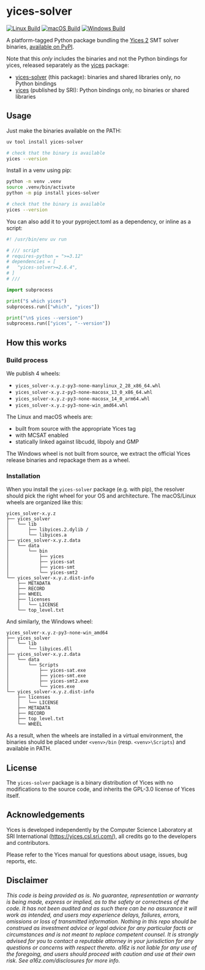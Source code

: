 # yices-solver

[![Linux Build](https://github.com/a16z/yices-solver/actions/workflows/build-linux.yml/badge.svg)](https://github.com/a16z/yices-solver/actions/workflows/build-linux.yml)
[![macOS Build](https://github.com/a16z/yices-solver/actions/workflows/build-mac.yml/badge.svg)](https://github.com/a16z/yices-solver/actions/workflows/build-mac.yml)
[![Windows Build](https://github.com/a16z/yices-solver/actions/workflows/build-windows.yml/badge.svg)](https://github.com/a16z/yices-solver/actions/workflows/build-windows.yml)

A platform-tagged Python package bundling the [Yices 2](https://github.com/SRI-CSL/yices2) SMT solver binaries, [available on PyPI](https://pypi.org/project/yices-solver/).

Note that this *only* includes the binaries and not the Python bindings for yices, released separately as the [yices](https://pypi.org/project/yices/) package:

- [yices-solver](https://pypi.org/project/yices-solver/) (this package): binaries and shared libraries only, no Python bindings
- [yices](https://pypi.org/project/yices/) (published by SRI): Python bindings only, no binaries or shared libraries

## Usage

Just make the binaries available on the PATH:

```sh
uv tool install yices-solver

# check that the binary is available
yices --version
```

Install in a venv using pip:

```sh
python -m venv .venv
source .venv/bin/activate
python -m pip install yices-solver

# check that the binary is available
yices --version
```

You can also add it to your pyproject.toml as a dependency, or inline as a script:

```py
#! /usr/bin/env uv run

# /// script
# requires-python = ">=3.12"
# dependencies = [
#   "yices-solver>=2.6.4",
# ]
# ///

import subprocess

print("$ which yices")
subprocess.run(["which", "yices"])

print("\n$ yices --version")
subprocess.run(["yices", "--version"])
```

## How this works

### Build process

We publish 4 wheels:
- `yices_solver-x.y.z-py3-none-manylinux_2_28_x86_64.whl`
- `yices_solver-x.y.z-py3-none-macosx_13_0_x86_64.whl`
- `yices_solver-x.y.z-py3-none-macosx_14_0_arm64.whl`
- `yices_solver-x.y.z-py3-none-win_amd64.whl`

The Linux and macOS wheels are:
- built from source with the appropriate Yices tag
- with MCSAT enabled
- statically linked against libcudd, libpoly and GMP

The Windows wheel is not built from source, we extract the official Yices release binaries and repackage them as a wheel.


### Installation

When you install the `yices-solver` package (e.g. with pip), the resolver should pick the right wheel for your OS and architecture. The macOS/Linux wheels are organized like this:

```
yices_solver-x.y.z
├── yices_solver
│   └── lib
│       ├── libyices.2.dylib /
│       └── libyices.a
├── yices_solver-x.y.z.data
│   └── data
│       └── bin
│           ├── yices
│           ├── yices-sat
│           ├── yices-smt
│           └── yices-smt2
└── yices_solver-x.y.z.dist-info
    ├── METADATA
    ├── RECORD
    ├── WHEEL
    ├── licenses
    │   └── LICENSE
    └── top_level.txt
```

And similarly, the Windows wheel:

```
yices_solver-x.y.z-py3-none-win_amd64
├── yices_solver
│   └── lib
│       └── libyices.dll
├── yices_solver-x.y.z.data
│   └── data
│       └── Scripts
│           ├── yices-sat.exe
│           ├── yices-smt.exe
│           ├── yices-smt2.exe
│           └── yices.exe
└── yices_solver-x.y.z.dist-info
    ├── licenses
    │   └── LICENSE
    ├── METADATA
    ├── RECORD
    ├── top_level.txt
    └── WHEEL
```

As a result, when the wheels are installed in a virtual environment, the binaries should be placed under `<venv>/bin` (resp. `<venv>\Scripts`) and available in PATH.


## License

The `yices-solver` package is a binary distribution of Yices with no modifications to the source code, and inherits the GPL-3.0 license of Yices itself.


## Acknowledgements

Yices is developed independently by the Computer Science Laboratory at SRI International (https://yices.csl.sri.com/), all credits go to the developers and contributors.

Please refer to the Yices manual for questions about usage, issues, bug reports, etc.


## Disclaimer

_This code is being provided as is. No guarantee, representation or warranty is being made, express or implied, as to the safety or correctness of the code. It has not been audited and as such there can be no assurance it will work as intended, and users may experience delays, failures, errors, omissions or loss of transmitted information. Nothing in this repo should be construed as investment advice or legal advice for any particular facts or circumstances and is not meant to replace competent counsel. It is strongly advised for you to contact a reputable attorney in your jurisdiction for any questions or concerns with respect thereto. a16z is not liable for any use of the foregoing, and users should proceed with caution and use at their own risk. See a16z.com/disclosures for more info._
